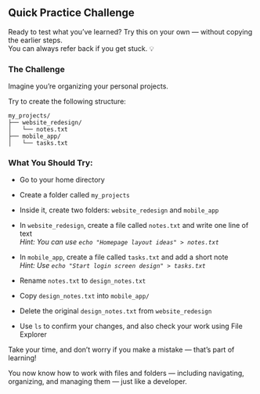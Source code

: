 ## Quick Practice Challenge

Ready to test what you’ve learned? Try this on your own — without copying the earlier steps.  
You can always refer back if you get stuck. 💡

### The Challenge

Imagine you’re organizing your personal projects.

Try to create the following structure:

```
my_projects/
├── website_redesign/
│   └── notes.txt
├── mobile_app/
│   └── tasks.txt
```

### What You Should Try:

*   Go to your home directory  
    
*   Create a folder called `my_projects`  
    
*   Inside it, create two folders: `website_redesign` and `mobile_app`  
    
*   In `website_redesign`, create a file called `notes.txt` and write one line of text  
    _Hint: You can use `echo "Homepage layout ideas" > notes.txt`_  
    
*   In `mobile_app`, create a file called `tasks.txt` and add a short note  
    _Hint: Use `echo "Start login screen design" > tasks.txt`_  
    
*   Rename `notes.txt` to `design_notes.txt`  
    
*   Copy `design_notes.txt` into `mobile_app/`  
    
*   Delete the original `design_notes.txt` from `website_redesign`  
    
*   Use `ls` to confirm your changes, and also check your work using File Explorer

Take your time, and don’t worry if you make a mistake — that’s part of learning!

You now know how to work with files and folders — including navigating, organizing, and managing them — just like a developer.